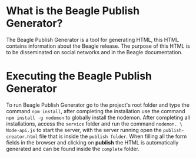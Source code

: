 # What is the Beagle Publish Generator?

The Beagle Publish Generator is a tool for generating HTML, this HTML contains information about the Beagle release. The purpose of this HTML is to be disseminated on social networks and in the Beagle documentation.

# Executing the Beagle Publish Generator

To run Beagle Publish Generator go to the project's root folder and type the command `npm install`, after completing the installation use the command `npm install -g nodemon` to globally install the nodemon. After completing all installations, access the `service` folder and run the command `nodemon. \ Node-api.js` to start the server, with the server running open the `publish-creator.html` file that is inside the `publish folder`.
When filling all the form fields in the browser and clicking on **publish** the HTML is automatically generated and can be found inside the `complete` folder.
